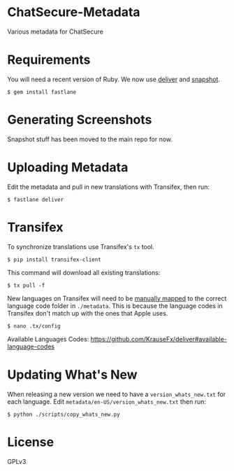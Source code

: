 ChatSecure-Metadata
===================

Various metadata for ChatSecure


# Requirements
You will need a recent version of Ruby. We now use [deliver](https://github.com/KrauseFx/deliver) and [snapshot](https://github.com/KrauseFx/snapshot).

    $ gem install fastlane

# Generating Screenshots

Snapshot stuff has been moved to the main repo for now.

# Uploading Metadata

Edit the metadata and pull in new translations with Transifex, then run:

    $ fastlane deliver

# Transifex

To synchronize translations use Transifex's `tx` tool.

    $ pip install transifex-client
    
This command will download all existing translations:

    $ tx pull -f
    
New languages on Transifex will need to be [manually mapped](http://docs.transifex.com/developer/client/config) to the correct language code folder in `./metadata`. This is because the language codes in Transifex don't match up with the ones that Apple uses.

    $ nano .tx/config
    
Available Languages Codes: https://github.com/KrauseFx/deliver#available-language-codes
    
    
# Updating What's New
    
When releasing a new version we need to have a `version_whats_new.txt` for each language. Edit `metadata/en-US/version_whats_new.txt` then run:

    $ python ./scripts/copy_whats_new.py
    
# License

GPLv3